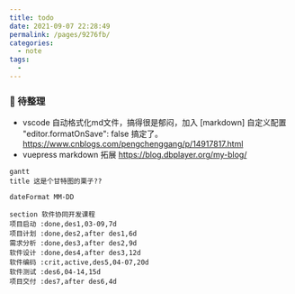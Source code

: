 ```yaml
---
title: todo
date: 2021-09-07 22:28:49
permalink: /pages/9276fb/
categories:
  - note
tags:
  - 
---
```


### 📒 待整理
- vscode 自动格式化md文件，搞得很是郁闷，加入 [markdown] 自定义配置 "editor.formatOnSave": false 搞定了。 https://www.cnblogs.com/pengchenggang/p/14917817.html
- vuepress markdown 拓展 https://blog.dbplayer.org/my-blog/

```mermaid
gantt
title 这是个甘特图的栗子??

dateFormat MM-DD

section 软件协同开发课程
项目启动 :done,des1,03-09,7d
项目计划 :done,des2,after des1,6d
需求分析 :done,des3,after des2,9d
软件设计 :done,des4,after des3,12d
软件编码 :crit,active,des5,04-07,20d
软件测试 :des6,04-14,15d
项目交付 :des7,after des6,4d
```